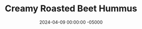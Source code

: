 ---
layout: post
title:  "Creamy Roasted Beet Hummus"
date:   2024-04-09 00:00:00 -05000
categories: 
- Recipes
- Savory Sauces
permalink: /recipes/roasted-beet-hummus
image: /assets/Food/Savory Sauces/Beet Hummus/beet-hummus-cover.jpg
ing: beethummus-ing
facts: beethummus-facts
section1: 
start2: 
section2: 
start3: 
section3: 
start4: 
section4: 
start5: 
section5: 
Prep: 10
Rest: 
Cook: 40
Source1: https://youtu.be/g731saZPZ3M?si=4vl7Dvw5ScCoLoLQ
Source2: 
whisk: https://s.samsungfood.com/KbkWz
tags: 
- hummus
- spread
- dip
- dressing
- roasted beet
- chickpeas
- garbanzo beans
- almond butter
- tahini
- lemon
- garlic
- paprika
Description: I love hummus; it's easily my favorite dip for vegetables and dressing for salad. Lately I've been experimenting with other flavors, so I've made this roasted beet hummus. Check out my <a href="roasted-eggplant-hummus">Mediterranean Roasted Eggplant Hummus</a> as well, which is equally as delicious
Instructions: 
- Cut the ends off your beets, wrap in aluminum foil, and bake wrapped beets at 400F for 40 mins or until a knife goes through with ease<br><br>
- <center><img src="/assets/Food/Savory Sauces/Beet Hummus/beet-hummus-1.jpg" alt="" class="instruction-image"></center><br><br>

- Combine roasted beets (with skins!) with the rest of ingredients in a food processor, and blend until smooth<br><br>
- <center><img src="/assets/Food/Savory Sauces/Beet Hummus/beet-hummus-2.jpg" alt="" class="instruction-image"></center><br><br>

- Optionally, saute the stems and leaves with a little salt and olive oil until crispy, and use as a garnish on top of your hummus<br><br>
- <center><img src="/assets/Food/Savory Sauces/Beet Hummus/beet-hummus-3.jpg" alt="" class="instruction-image"></center>
---